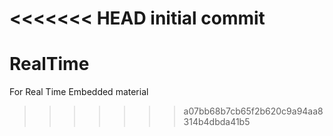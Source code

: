 <<<<<<< HEAD
initial commit
=======
# RealTime
For Real Time Embedded material
>>>>>>> a07bb68b7cb65f2b620c9a94aa8314b4dbda41b5
